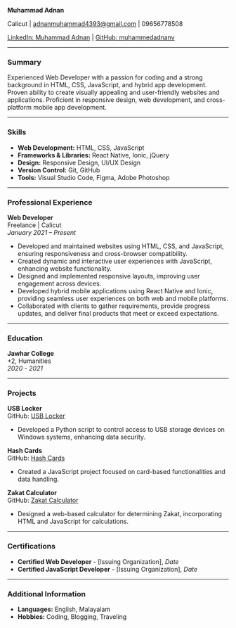

**Muhammad Adnan**

Calicut | [adnanmuhammad4393@gmail.com](mailto:adnanmuhammad4393@gmail.com) | 09656778508

[LinkedIn: Muhammad Adnan](https://www.linkedin.com/in/muhammad-adnan-b78661295) | [GitHub: muhammedadnanv](https://github.com/muhammedadnanv)

---

### Summary

Experienced Web Developer with a passion for coding and a strong background in HTML, CSS, JavaScript, and hybrid app development. Proven ability to create visually appealing and user-friendly websites and applications. Proficient in responsive design, web development, and cross-platform mobile app development.

---

### Skills

- **Web Development:** HTML, CSS, JavaScript
- **Frameworks & Libraries:** React Native, Ionic, jQuery
- **Design:** Responsive Design, UI/UX Design
- **Version Control:** Git, GitHub
- **Tools:** Visual Studio Code, Figma, Adobe Photoshop

---

### Professional Experience

**Web Developer**  
Freelance | Calicut  
*January 2021 – Present*

- Developed and maintained websites using HTML, CSS, and JavaScript, ensuring responsiveness and cross-browser compatibility.
- Created dynamic and interactive user experiences with JavaScript, enhancing website functionality.
- Designed and implemented responsive layouts, improving user engagement across devices.
- Developed hybrid mobile applications using React Native and Ionic, providing seamless user experiences on both web and mobile platforms.
- Collaborated with clients to gather requirements, provide progress updates, and deliver final products that meet or exceed expectations.

---

### Education

**Jawhar College**  
+2, Humanities  
*2020 - 2021*

---

### Projects

**USB Locker**  
GitHub: [USB Locker](https://github.com/muhammedadnanv/USB-Locker)  
- Developed a Python script to control access to USB storage devices on Windows systems, enhancing data security.

**Hash Cards**  
GitHub: [Hash Cards](https://github.com/muhammedadnanv/hash-cards)  
- Created a JavaScript project focused on card-based functionalities and data handling.

**Zakat Calculator**  
GitHub: [Zakat Calculator](https://github.com/muhammedadnanv/Zakat-Calculator)  
- Designed a web-based calculator for determining Zakat, incorporating HTML and JavaScript for calculations.

---

### Certifications

- **Certified Web Developer** - [Issuing Organization], *Date*
- **Certified JavaScript Developer** - [Issuing Organization], *Date*

---

### Additional Information

- **Languages:** English, Malayalam
- **Hobbies:** Coding, Blogging, Traveling

